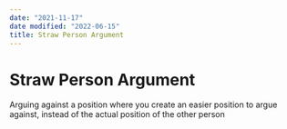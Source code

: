 ```yaml
---
date: "2021-11-17"
date modified: "2022-06-15"
title: Straw Person Argument
---
```


# Straw Person Argument
Arguing against a position where you create an easier position to argue against, instead of the actual position of the other person
